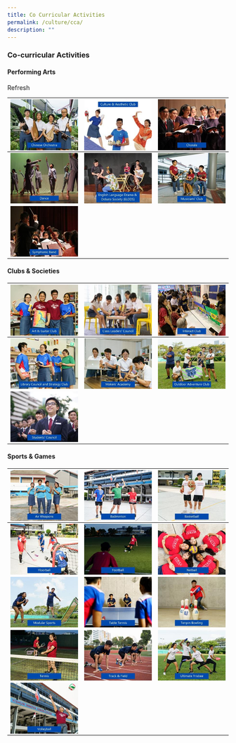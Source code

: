 ```yaml
---
title: Co Curricular Activities
permalink: /culture/cca/
description: ""
---
```

### **Co-curricular Activities** 
#### **Performing Arts**

Refresh

| <a href="https://staging.dy8spnni5p31k.amplifyapp.com/culture/cca/clubs-and-societies/chinese-orchestra/"><img src="/images/CCA/cca1.jpg" align = "center"></a> | <a href="https://staging.dy8spnni5p31k.amplifyapp.com/culture/cca/clubs-and-societies/culture-and-aesthetic-club/"><img src="/images/CCA/cca2.jpg" align = "center"></a> | <a href="https://staging.dy8spnni5p31k.amplifyapp.com/culture/cca/clubs-and-societies/chorale/"><img src="/images/CCA/cca3.jpg" align = "center"></a> |
| --------   | --------     | --------    |
| <a href="https://staging.dy8spnni5p31k.amplifyapp.com/culture/cca/clubs-and-societies/dance/"><img src="/images/CCA/cca4.jpg" align = "center"></a> | <a href="https://staging.dy8spnni5p31k.amplifyapp.com/culture/cca/clubs-and-societies/eldds/"><img src="/images/CCA/cca5.jpg" align = "center"></a> | <a href="https://staging.dy8spnni5p31k.amplifyapp.com/culture/cca/clubs-and-societies/musicians-club/"><img src="/images/CCA/cca6.jpg" align = "center"></a> |
| <a href="https://staging.dy8spnni5p31k.amplifyapp.com/culture/cca/clubs-and-societies/symphonic-band/"><img src="/images/CCA/cca7.jpg" align = "center"></a> |               |               |

#### **Clubs & Societies**
| <a href="https://staging.dy8spnni5p31k.amplifyapp.com/culture/cca/clubs-and-societies/art-and-guitar/club/"><img src="/images/CCA/cca8.jpg" align = "center"></a> | <a href="https://staging.dy8spnni5p31k.amplifyapp.com/culture/cca/clubs-and-societies/class-leaders-council/"><img src="/images/CCA/cca9.jpg" align = "center"></a> | <a href="https://staging.dy8spnni5p31k.amplifyapp.com/culture/cca/clubs-and-societies/interact-club/"><img src="/images/CCA/cca10.jpg" align = "center"></a> |
| --------   | --------     | --------    |
| <a href="https://staging.dy8spnni5p31k.amplifyapp.com/culture/cca/clubs-and-societies/library-council-and-strategy-club/"><img src="/images/CCA/cca11.jpg" align = "center"></a> | <a href="https://staging.dy8spnni5p31k.amplifyapp.com/culture/cca/clubs-and-societies/makers-academy/"><img src="/images/CCA/cca12.jpg" align = "center"></a> | <a href="https://staging.dy8spnni5p31k.amplifyapp.com/culture/cca/clubs-and-societies/outdoor-adventure-club/"><img src="/images/CCA/cca13.jpg" align = "center"></a> |
| <a href="https://staging.dy8spnni5p31k.amplifyapp.com/culture/cca/clubs-and-societies/students-council/"><img src="/images/CCA/cca14.jpg" align = "center"></a> |               |               |


#### **Sports & Games**
| <a href="https://staging.dy8spnni5p31k.amplifyapp.com/culture/cca/sports-and-games/air-weapons/"><img src="/images/CCA/cca15.jpg" align = "center"></a> | <a href="https://staging.dy8spnni5p31k.amplifyapp.com/culture/cca/sports-and-games/badminton/"><img src="/images/CCA/cca16.jpg" align = "center"></a> | <a href="https://staging.dy8spnni5p31k.amplifyapp.com/culture/cca/sports-and-games/basketball/"><img src="/images/CCA/cca17.jpg" align = "center"></a> |
| --------   | --------     | --------    |
| <a href="https://staging.dy8spnni5p31k.amplifyapp.com/culture/cca/sports-and-games/floorball/"><img src="/images/CCA/cca18.jpg" align = "center"></a> | <a href="https://staging.dy8spnni5p31k.amplifyapp.com/culture/cca/sports-and-games/football/"><img src="/images/CCA/cca19.jpg" align = "center"></a> | <a href="https://staging.dy8spnni5p31k.amplifyapp.com/culture/cca/sports-and-games/netball/"><img src="/images/CCA/cca20.jpg" align = "center"></a>|
| <a href="https://staging.dy8spnni5p31k.amplifyapp.com/culture/cca/sports-and-games/modular-sports/"><img src="/images/CCA/cca21.jpg" align = "center"></a> | <a href="https://staging.dy8spnni5p31k.amplifyapp.com/culture/cca/sports-and-games/table-tennis/"><img src="/images/CCA/cca22.jpg" align = "center"></a> | <a href="https://staging.dy8spnni5p31k.amplifyapp.com/culture/cca/sports-and-games/tenpin-bowling/"><img src="/images/CCA/cca23.jpg" align = "center"></a> |
| <a href="https://staging.dy8spnni5p31k.amplifyapp.com/culture/cca/sports-and-games/tennis/"><img src="/images/CCA/cca24.jpg" align = "center"></a> | <a href="https://staging.dy8spnni5p31k.amplifyapp.com/culture/cca/sports-and-games/track-and-field/"><img src="/images/CCA/cca25.jpg" align = "center"></a> | <a href="https://staging.dy8spnni5p31k.amplifyapp.com/culture/cca/sports-and-games/ultimate-frisbee/"><img src="/images/CCA/cca26.jpg" align = "center"></a> |
| <a href="https://staging.dy8spnni5p31k.amplifyapp.com/culture/cca/sports-and-games/volleyball/"><img src="/images/CCA/cca27.jpg" align = "center"></a> |               |               |